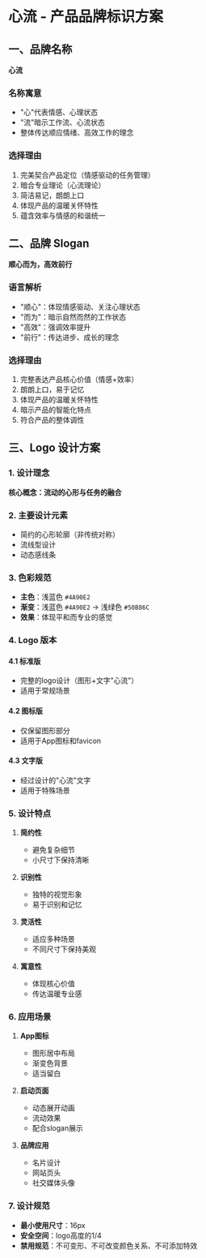 # 心流 - 产品品牌标识方案

## 一、品牌名称
**心流**

### 名称寓意
- "心"代表情感、心理状态
- "流"暗示工作流、心流状态
- 整体传达顺应情绪、高效工作的理念

### 选择理由
1. 完美契合产品定位（情感驱动的任务管理）
2. 暗合专业理论（心流理论）
3. 简洁易记，朗朗上口
4. 体现产品的温暖关怀特性
5. 蕴含效率与情感的和谐统一

## 二、品牌 Slogan
**顺心而为，高效前行**

### 语言解析
- "顺心"：体现情感驱动、关注心理状态
- "而为"：暗示自然而然的工作状态
- "高效"：强调效率提升
- "前行"：传达进步、成长的理念

### 选择理由
1. 完整表达产品核心价值（情感+效率）
2. 朗朗上口，易于记忆
3. 体现产品的温暖关怀特性
4. 暗示产品的智能化特点
5. 符合产品的整体调性

## 三、Logo 设计方案

### 1. 设计理念
**核心概念：流动的心形与任务的融合**

### 2. 主要设计元素
- 简约的心形轮廓（非传统对称）
- 流线型设计
- 动态感线条

### 3. 色彩规范
- **主色**：浅蓝色 `#4A90E2`
- **渐变**：浅蓝色 `#4A90E2` → 浅绿色 `#50B86C`
- **效果**：体现平和而专业的感觉

### 4. Logo 版本
#### 4.1 标准版
- 完整的logo设计（图形+文字"心流"）
- 适用于常规场景

#### 4.2 图标版
- 仅保留图形部分
- 适用于App图标和favicon

#### 4.3 文字版
- 经过设计的"心流"文字
- 适用于特殊场景

### 5. 设计特点
1. **简约性**
   - 避免复杂细节
   - 小尺寸下保持清晰

2. **识别性**
   - 独特的视觉形象
   - 易于识别和记忆

3. **灵活性**
   - 适应多种场景
   - 不同尺寸下保持美观

4. **寓意性**
   - 体现核心价值
   - 传达温暖专业感

### 6. 应用场景
1. **App图标**
   - 图形居中布局
   - 渐变色背景
   - 适当留白

2. **启动页面**
   - 动态展开动画
   - 流动效果
   - 配合slogan展示

3. **品牌应用**
   - 名片设计
   - 网站页头
   - 社交媒体头像

### 7. 设计规范
- **最小使用尺寸**：16px
- **安全空间**：logo高度的1/4
- **禁用规范**：不可变形、不可改变颜色关系、不可添加特效
